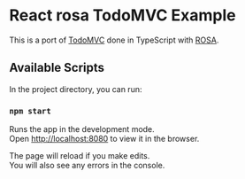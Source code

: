 # React rosa TodoMVC Example

This is a port of [TodoMVC](https://github.com/tastejs/todomvc) done in TypeScript with [ROSA](https://github.com/zoil/rosa).

## Available Scripts

In the project directory, you can run:

### `npm start`

Runs the app in the development mode.<br>
Open [http://localhost:8080](http://localhost:8080) to view it in the browser.

The page will reload if you make edits.<br>
You will also see any errors in the console.
